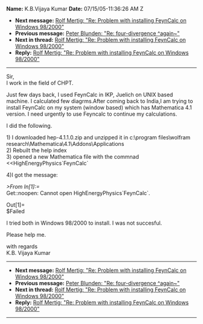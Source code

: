 **Name:** K.B.Vijaya Kumar
**Date:** 07/15/05-11:36:26 AM Z

  - **Next message:** [Rolf Mertig: "Re: Problem with installing
    FeynCalc on Windows 98/2000"](0293.html)
  - **Previous message:** [Peter Blunden: "Re: four-divergence
    ^again\~"](0291.html)
  - **Next in thread:** [Rolf Mertig: "Re: Problem with installing
    FeynCalc on Windows 98/2000"](0293.html)
  - **Reply:** [Rolf Mertig: "Re: Problem with installing FeynCalc on
    Windows 98/2000"](0293.html)

-----

Sir,  
I work in the field of CHPT.  

Just few days back, I used FeynCalc in IKP, Juelich on UNIX based
machine. I calculated few diagrms.After coming back to India,I am trying
to install FeynCalc on my system (window based) which has Mathematica
4.1 version. I need urgently to use Feyncalc to continue my
calculations.  

I did the following.  

1\) I downloaded hep-4.1.1.0.zip and unzipped it in c:\\program
files\\wolfram  
research\\Mathematica\\4.1\\Addons\\Applications  
2\) Rebuilt the help index  
3\) opened a new Mathematica file with the commnad  
\<\<HighEnergyPhysics\`FeynCalc\`  

4)I got the message:  

*\>From In[1]:=*  
Get::noopen: Cannot open HighEnergyPhysics\`FeynCalc\`.  

Out[1]=  
$Failed  

I tried both in Windows 98/2000 to install. I was not succesful.  

Please help me.  

with regards  
K.B. Vijaya Kumar  

-----

  - **Next message:** [Rolf Mertig: "Re: Problem with installing
    FeynCalc on Windows 98/2000"](0293.html)
  - **Previous message:** [Peter Blunden: "Re: four-divergence
    ^again\~"](0291.html)
  - **Next in thread:** [Rolf Mertig: "Re: Problem with installing
    FeynCalc on Windows 98/2000"](0293.html)
  - **Reply:** [Rolf Mertig: "Re: Problem with installing FeynCalc on
    Windows 98/2000"](0293.html)

-----

